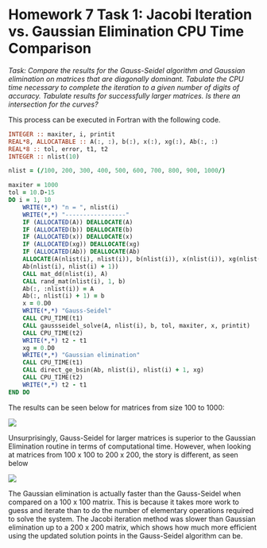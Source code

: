 # Homework 7 Task 1: Jacobi Iteration vs. Gaussian Elimination CPU Time Comparison

*Task: Compare the results for the Gauss-Seidel algorithm and Gaussian elimination on matrices that are diagonally dominant. Tabulate the CPU time necessary to complete the iteration to a given number of digits of accuracy. Tabulate results for successfully larger matrices. Is there an intersection for the curves?*

This process can be executed in Fortran with the following code.

```fortran
INTEGER :: maxiter, i, printit
REAL*8, ALLOCATABLE :: A(:, :), b(:), x(:), xg(:), Ab(:, :)
REAL*8 :: tol, error, t1, t2
INTEGER :: nlist(10)

nlist = (/100, 200, 300, 400, 500, 600, 700, 800, 900, 1000/)

maxiter = 1000
tol = 10.D-15
DO i = 1, 10
    WRITE(*,*) "n = ", nlist(i)
    WRITE(*,*) "-----------------"
    IF (ALLOCATED(A)) DEALLOCATE(A)
    IF (ALLOCATED(b)) DEALLOCATE(b)
    IF (ALLOCATED(x)) DEALLOCATE(x)
    IF (ALLOCATED(xg)) DEALLOCATE(xg)
    IF (ALLOCATED(Ab)) DEALLOCATE(Ab)
    ALLOCATE(A(nlist(i), nlist(i)), b(nlist(i)), x(nlist(i)), xg(nlist(i)),
    Ab(nlist(i), nlist(i) + 1))
    CALL mat_dd(nlist(i), A)
    CALL rand_mat(nlist(i), 1, b)
    Ab(:, :nlist(i)) = A
    Ab(:, nlist(i) + 1) = b
    x = 0.D0
    WRITE(*,*) "Gauss-Seidel"
    CALL CPU_TIME(t1)
    CALL gaussseidel_solve(A, nlist(i), b, tol, maxiter, x, printit)
    CALL CPU_TIME(t2)
    WRITE(*,*) t2 - t1
    xg = 0.D0
    WRITE(*,*) "Gaussian elimination"
    CALL CPU_TIME(t1)
    CALL direct_ge_bsin(Ab, nlist(i), nlist(i) + 1, xg)
    CALL CPU_TIME(t2)
    WRITE(*,*) t2 - t1
END DO
```

The results can be seen below for matrices from size 100 to 1000:

![](GS_v_GE_time.png)

Unsurprisingly, Gauss-Seidel for larger matrices is superior to the Gaussian Elimination routine in terms of computational time. However, when looking at matrices from 100 x 100 to 200 x 200, the story is different, as seen below

![](GS_v_GE_time_zoom.png)

The Gaussian elimination is actually faster than the Gauss-Seidel when compared on a 100 x 100 matrix. This is because it takes more work to guess and iterate than to do the number of elementary operations required to solve the system. The Jacobi iteration method was slower than Gaussian elimination up to a 200 x 200 matrix, which shows how much more efficient using the updated solution points in the Gauss-Seidel algorithm can be.